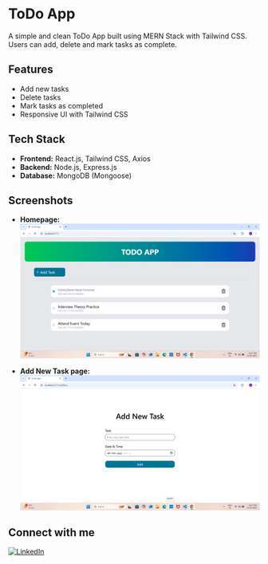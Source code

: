 # ToDo App 
A simple and clean ToDo App built using MERN Stack with Tailwind CSS. Users can add, delete and mark tasks as complete.

## Features
- Add new tasks
- Delete tasks
- Mark tasks as completed
- Responsive UI with Tailwind CSS

## Tech Stack 
- **Frontend:** React.js, Tailwind CSS, Axios
- **Backend:** Node.js, Express.js
-  **Database:** MongoDB (Mongoose)

## Screenshots
- **Homepage:**
![homepage](Screenshots/HomePage.png.png)

- **Add New Task page:**
![addnewtask](Screenshots/AddNewTask.png.png)

## Connect with me
[![LinkedIn](https://img.shields.io/badge/LinkedIn-0077B5?style=flat&logo=linkedin&logoColor=white)](https://www.linkedin.com/in/rutika-jadhav-38bb6a2ab/)




